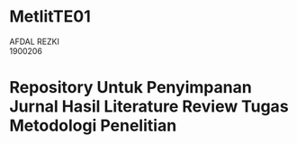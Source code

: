 # MetlitTE01

AFDAL REZKI <br>
1900206

# Repository Untuk Penyimpanan Jurnal Hasil Literature Review Tugas Metodologi Penelitian
